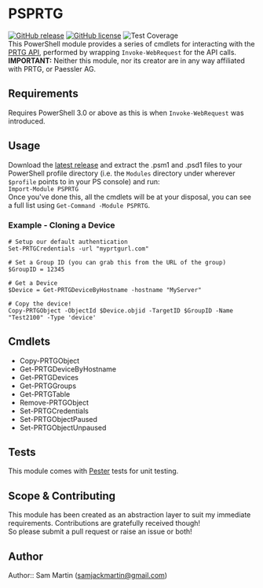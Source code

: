 # PSPRTG  
[![GitHub release](https://img.shields.io/github/release/Sam-Martin/prtg-powershell.svg)](https://github.com/Sam-Martin/prtg-powershell/releases/latest) [![GitHub license](https://img.shields.io/github/license/Sam-Martin/prtg-powershell.svg)](LICENSE) ![Test Coverage](https://img.shields.io/badge/coverage-76%25-yellowgreen.svg)  
This PowerShell module provides a series of cmdlets for interacting with the [PRTG API](https://prtg.paessler.com/api.htm?username=demo&password=demodemo&tabid=1), performed by wrapping `Invoke-WebRequest` for the API calls.  
**IMPORTANT:** Neither this module, nor its creator are in any way affiliated with PRTG, or Paessler AG.

## Requirements
Requires PowerShell 3.0 or above as this is when `Invoke-WebRequest` was introduced.

## Usage
Download the [latest release](https://github.com/Sam-Martin/prtg-powershell/releases/latest) and  extract the .psm1 and .psd1 files to your PowerShell profile directory (i.e. the `Modules` directory under wherever `$profile` points to in your PS console) and run:  
`Import-Module PSPRTG`  
Once you've done this, all the cmdlets will be at your disposal, you can see a full list using `Get-Command -Module PSPRTG`.

### Example - Cloning a Device
```
# Setup our default authentication
Set-PRTGCredentials -url "myprtgurl.com"  

# Set a Group ID (you can grab this from the URL of the group)
$GroupID = 12345

# Get a Device
$Device = Get-PRTGDeviceByHostname -hostname "MyServer"

# Copy the device!
Copy-PRTGObject -ObjectId $Device.objid -TargetID $GroupID -Name "Test2100" -Type 'device'

```

## Cmdlets


* Copy-PRTGObject
* Get-PRTGDeviceByHostname
* Get-PRTGDevices
* Get-PRTGGroups
* Get-PRTGTable
* Remove-PRTGObject
* Set-PRTGCredentials
* Set-PRTGObjectPaused
* Set-PRTGObjectUnpaused


## Tests
This module comes with [Pester](https://github.com/pester/Pester/) tests for unit testing.

## Scope & Contributing
This module has been created as an abstraction layer to suit my immediate requirements. Contributions are gratefully received though!  
So please submit a pull request or raise an issue or both!
 

## Author
Author:: Sam Martin (<samjackmartin@gmail.com>)
